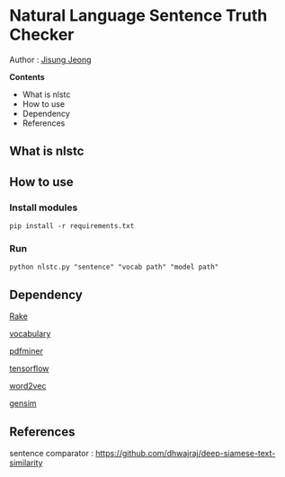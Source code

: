 
# Natural Language Sentence Truth Checker

Author : [Jisung Jeong](jisung0920@hanyang.ac.kr)  



**Contents**

- What is nlstc
- How to use
- Dependency
- References



## What is nlstc



## How to use



### Install modules 

`pip install -r requirements.txt`



### Run

`python nlstc.py "sentence" "vocab path" "model path" `

## Dependency

[Rake](https://github.com/csurfer/rake-nltk) 

[vocabulary](https://github.com/tasdikrahman/vocabulary)

[pdfminer](https://pypi.org/project/pdfminer/)

[tensorflow](https://www.tensorflow.org)

[word2vec](http://kavita-ganesan.com/gensim-word2vec-tutorial-starter-code/)

[gensim](https://pypi.org/project/gensim/)



## References

sentence comparator : https://github.com/dhwajraj/deep-siamese-text-similarity
